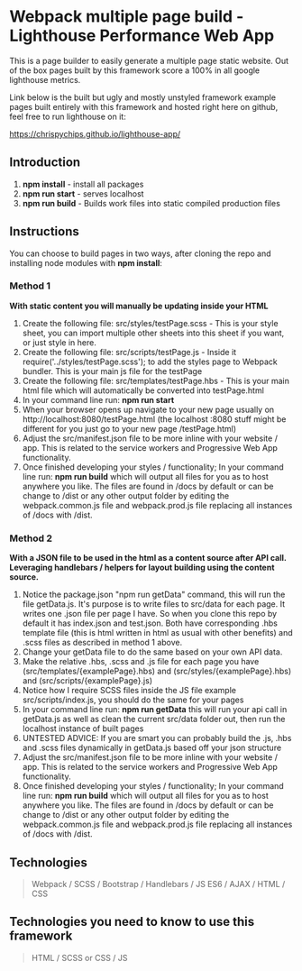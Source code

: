 # Webpack multiple page build - Lighthouse Performance Web App
This is a page builder to easily generate a multiple page static website. Out of the box pages built by this framework score a 100% in all google lighthouse metrics.

Link below is the built but ugly and mostly unstyled framework example pages built entirely with this framework and hosted right here on github, feel free to run lighthouse on it:

https://chrispychips.github.io/lighthouse-app/

## Introduction
1. **npm install** - install all packages
2. **npm run start** - serves localhost
3. **npm run build** - Builds work files into static compiled production files

## Instructions
You can choose to build pages in two ways, after cloning the repo and installing node modules with **npm install**:

### Method 1
**With static content you will manually be updating inside your HTML**

  1. Create the following file: src/styles/testPage.scss - This is your style sheet, you can import multiple other sheets into this sheet if you want, or just style in here.
  2. Create the following file: src/scripts/testPage.js - Inside it require('../styles/testPage.scss'); to add the styles page to Webpack bundler. This is your main js file for the testPage
  3. Create the following file: src/templates/testPage.hbs - This is your main html file which will automatically be converted into testPage.html
  4. In your command line run: **npm run start**
  5. When your browser opens up navigate to your new page usually on http://localhost:8080/testPage.html (the localhost :8080 stuff might be different for you just go to your new page /testPage.html)
  6. Adjust the src/manifest.json file to be more inline with your website / app. This is related to the service workers and Progressive Web App functionality.
  7. Once finished developing your styles / functionality; In your command line run: **npm run build** which will output all files for you as to host anywhere you like. The files are found in /docs by default or can be change to /dist or any other output folder by editing the webpack.common.js file and webpack.prod.js file replacing all instances of /docs with /dist.

### Method 2
**With a JSON file to be used in the html as a content source after API call. Leveraging handlebars / helpers for layout building using the content source.**

  1. Notice the package.json "npm run getData" command, this will run the file getData.js. It's purpose is to write files to src/data for each page. It writes one .json file per page I have. So when you clone this repo by default it has index.json and test.json. Both have corresponding .hbs template file (this is html written in html as usual with other benefits) and .scss files as described in method 1 above.
  2. Change your getData file to do the same based on your own API data.
  3. Make the relative .hbs, .scss and .js file for each page you have (src/templates/{examplePage}.hbs) and (src/styles/{examplePage}.hbs) and (src/scripts/{examplePage}.js)
  4. Notice how I require SCSS files inside the JS file example src/scripts/index.js, you should do the same for your pages
  5. In your command line run: **npm run getData** this will run your api call in getData.js as well as clean the current src/data folder out, then run the localhost instance of built pages
  6. UNTESTED ADVICE: If you are smart you can probably build the .js, .hbs and .scss files dynamically in getData.js based off your json structure
  7. Adjust the src/manifest.json file to be more inline with your website / app. This is related to the service workers and Progressive Web App functionality.
  8. Once finished developing your styles / functionality; In your command line run: **npm run build** which will output all files for you as to host anywhere you like. The files are found in /docs by default or can be change to /dist or any other output folder by editing the webpack.common.js file and webpack.prod.js file replacing all instances of /docs with /dist.

## Technologies
> Webpack / SCSS / Bootstrap / Handlebars / JS ES6 / AJAX / HTML / CSS

## Technologies you need to know to use this framework
> HTML / SCSS or CSS / JS
